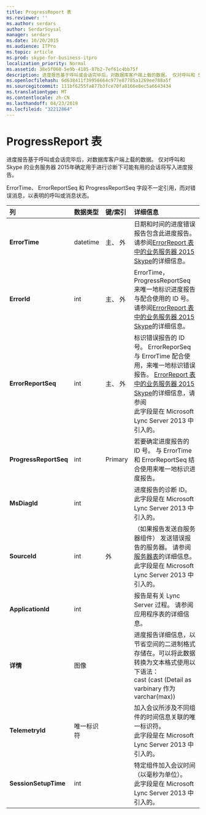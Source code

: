```yaml
---
title: ProgressReport 表
ms.reviewer: ''
ms.author: serdars
author: SerdarSoysal
manager: serdars
ms.date: 10/20/2015
ms.audience: ITPro
ms.topic: article
ms.prod: skype-for-business-itpro
localization_priority: Normal
ms.assetid: 38e5f060-5e9b-4185-87b2-7ef61c4bb75f
description: 进度报告基于呼叫或会话完毕后，对数据库客户端上载的数据。 仅对呼叫和 Skype 的业务服务器 2015年确定用于进行诊断下可能有用的会话将写入进度报告。
ms.openlocfilehash: 6d638411f39956664c977e87785a1269ee788a5f
ms.sourcegitcommit: 111bf6255fa877b3fce70fa8166e8ec5a6643434
ms.translationtype: MT
ms.contentlocale: zh-CN
ms.lasthandoff: 04/23/2019
ms.locfileid: "32212864"
---
```

# <a name="progressreport-table"></a>ProgressReport 表
 
进度报告基于呼叫或会话完毕后，对数据库客户端上载的数据。 仅对呼叫和 Skype 的业务服务器 2015年确定用于进行诊断下可能有用的会话将写入进度报告。
  
ErrorTime、 ErrorReportSeq 和 ProgressReportSeq 字段不一定引用，而对错误消息，以表明的呼叫或消息状态。
  
|**列**|**数据类型**|**键/索引**|**详细信息**|
|:-----|:-----|:-----|:-----|
|**ErrorTime** <br/> |datetime  <br/> |主、 外  <br/> |日期和时间的进度错误报告包含此进度报告。 请参阅[ErrorReport 表中的业务服务器 2015 Skype](errorreport.md)的详细信息。 <br/> |
|**ErrorId** <br/> |int  <br/> |主、 外  <br/> |ErrorTime，ProgressReportSeq 来唯一地标识进度报告与配合使用的 ID 号。 请参阅[ErrorReport 表中的业务服务器 2015 Skype](errorreport.md)的详细信息。 <br/> |
|**ErrorReportSeq** <br/> |int  <br/> |主、 外  <br/> |标识错误报告的 ID 号。 ErrorReporSeq 与 ErrorTime 配合使用，来唯一地标识错误报告。 [ErrorReport 表中的业务服务器 2015 Skype](errorreport.md)的详细信息，请参阅 <br/> 此字段是在 Microsoft Lync Server 2013 中引入的。  <br/> |
|**ProgressReportSeq** <br/> |int  <br/> |Primary  <br/> |若要确定进度报告的 ID 号。 与 ErrorTime 和 ErrorReportSeq 结合使用来唯一地标识进度报告。  <br/> |
|**MsDiagId** <br/> |int  <br/> ||进度报告的诊断 ID。  <br/> 此字段是在 Microsoft Lync Server 2013 中引入的。  <br/> |
|**SourceId** <br/> |int  <br/> |外  <br/> |（如果报告发送自服务器组件） 发送错误报告的服务器。 请参阅[服务器表](servers.md)的详细信息。此字段是在 Microsoft Lync Server 2013 中引入的。 <br/> |
|**ApplicationId** <br/> |int  <br/> ||报告是有关 Lync Server 过程。 请参阅应用程序表的详细信息。  <br/> |
|**详情** <br/> |图像  <br/> ||进度报告详细信息，以节省空间的二进制格式存储在。可以将此数据转换为文本格式使用以下语法：  <br/> cast (cast (Detail as varbinary 作为 varchar(max))  <br/> |
|**TelemetryId** <br/> |唯一标识符  <br/> ||加入会议所涉及不同组件的时间信息关联的唯一标识符。  <br/> 此字段是在 Microsoft Lync Server 2013 中引入的。  <br/> |
|**SessionSetupTime** <br/> |int  <br/> ||特定组件加入会议时间 （以毫秒为单位）。  <br/> 此字段是在 Microsoft Lync Server 2013 中引入的。  <br/> |
   

